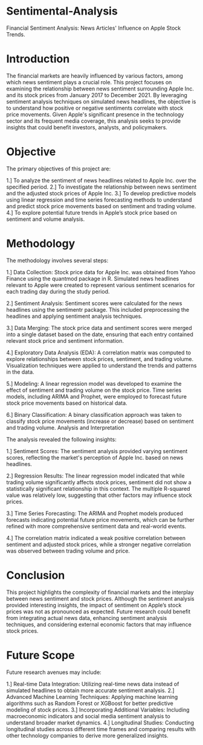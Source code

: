# Sentimental-Analysis
Financial Sentiment Analysis: News Articles' Influence on Apple Stock Trends.

# Introduction
The financial markets are heavily influenced by various factors, among which news sentiment plays a crucial role. This project focuses on examining the relationship between news sentiment surrounding Apple Inc. and its stock prices from January 2017 to December 2021. By leveraging sentiment analysis techniques on simulated news headlines, the objective is to understand how positive or negative sentiments correlate with stock price movements. Given Apple's significant presence in the technology sector and its frequent media coverage, this analysis seeks to provide insights that could benefit investors, analysts, and policymakers.

# Objective
The primary objectives of this project are:

1.] To analyze the sentiment of news headlines related to Apple Inc. over the specified period.
2.] To investigate the relationship between news sentiment and the adjusted stock prices of Apple Inc.
3.] To develop predictive models using linear regression and time series forecasting methods to understand and predict stock price movements based on sentiment and trading volume.
4.] To explore potential future trends in Apple’s stock price based on sentiment and volume analysis.

# Methodology
The methodology involves several steps:

1.] Data Collection:
Stock price data for Apple Inc. was obtained from Yahoo Finance using the quantmod package in R.
Simulated news headlines relevant to Apple were created to represent various sentiment scenarios for each trading day during the study period.


2.] Sentiment Analysis:
Sentiment scores were calculated for the news headlines using the sentimentr package. This included preprocessing the headlines and applying sentiment analysis techniques.


3.] Data Merging:
The stock price data and sentiment scores were merged into a single dataset based on the date, ensuring that each entry contained relevant stock price and sentiment information.


4.] Exploratory Data Analysis (EDA):
A correlation matrix was computed to explore relationships between stock prices, sentiment, and trading volume.
Visualization techniques were applied to understand the trends and patterns in the data.


5.] Modeling:
A linear regression model was developed to examine the effect of sentiment and trading volume on the stock price.
Time series models, including ARIMA and Prophet, were employed to forecast future stock price movements based on historical data.


6.] Binary Classification:
A binary classification approach was taken to classify stock price movements (increase or decrease) based on sentiment and trading volume.
Analysis and Interpretation


The analysis revealed the following insights:


1.] Sentiment Scores: The sentiment analysis provided varying sentiment scores, reflecting the market's perception of Apple Inc. based on news headlines.

2.] Regression Results: The linear regression model indicated that while trading volume significantly affects stock prices, sentiment did not show a statistically significant relationship in this context. The multiple R-squared value was relatively low, suggesting that other factors may influence stock prices.

3.] Time Series Forecasting: The ARIMA and Prophet models produced forecasts indicating potential future price movements, which can be further refined with more comprehensive sentiment data and real-world events.

4.] The correlation matrix indicated a weak positive correlation between sentiment and adjusted stock prices, while a stronger negative correlation was observed between trading volume and price.

# Conclusion
This project highlights the complexity of financial markets and the interplay between news sentiment and stock prices. Although the sentiment analysis provided interesting insights, the impact of sentiment on Apple’s stock prices was not as pronounced as expected. Future research could benefit from integrating actual news data, enhancing sentiment analysis techniques, and considering external economic factors that may influence stock prices.


# Future Scope
Future research avenues may include:

1.] Real-time Data Integration: Utilizing real-time news data instead of simulated headlines to obtain more accurate sentiment analysis.
2.] Advanced Machine Learning Techniques: Applying machine learning algorithms such as Random Forest or XGBoost for better predictive modeling of stock prices.
3.] Incorporating Additional Variables: Including macroeconomic indicators and social media sentiment analysis to understand broader market dynamics.
4.] Longitudinal Studies: Conducting longitudinal studies across different time frames and comparing results with other technology companies to derive more generalized insights.
